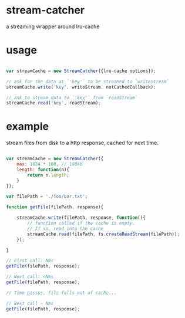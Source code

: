 # stream-catcher

a streaming wrapper around lru-cache

# usage

```javascript

var streamCache = new StreamCatcher({lru-cache options});

// ask for the data at `'key'` to be streamed to `writeStream`
streamCache.write('key', writeStream, notCachedCallback);

// ask to stream data to `'key'` from `readStream`
streamCache.read('key', readStream);


```

# example

stream files from disk to a http response, cached for next time.

```javascript

var streamCache = new StreamCatcher({
    max: 1024 * 100, // 100kb
    length: function(n){ 
        return n.length;
    }
});

var filePath = './foo/bar.txt';

function getFile(filePath, response){

    streamCache.write(filePath, response, function(){
        // function called if the cache is empty.
        // If so, read into the cache
        streamCache.read(filePath, fs.createReadStream(filePath));
    });

}

// First call: Nms
getFile(filePath, response);

// Next call: <Nms
getFile(filePath, response);

// Time passes, file falls out of cache...

// Next call ~ Nms
getFile(filePath, response);

```